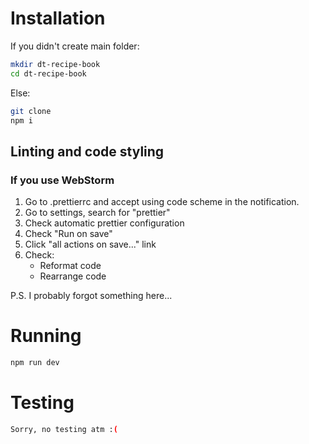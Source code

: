 # Installation

If you didn't create main folder:

```bash
mkdir dt-recipe-book
cd dt-recipe-book
```

Else:

```bash
git clone
npm i
```

## Linting and code styling

### If you use WebStorm

1. Go to .prettierrc and accept using code scheme in the notification.
2. Go to settings, search for "prettier"
3. Check automatic prettier configuration
4. Check "Run on save"
5. Click "all actions on save..." link
6. Check:
    - Reformat code
    - Rearrange code

P.S. I probably forgot something here...

# Running

```bash
npm run dev
```

# Testing

```bash
Sorry, no testing atm :(
```